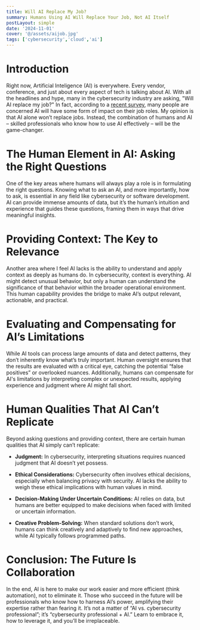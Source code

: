 ```yaml
---
title: Will AI Replace My Job?
summary: Humans Using AI Will Replace Your Job, Not AI Itself
postLayout: simple
date: '2024-11-01'
cover: '@/assets/aijob.jpg'
tags: ['cybersecurity','cloud','ai']
---
```


# Introduction
Right now, Artificial Inteligence (AI) is everywhere. Every vendor, conference, and just about every aspect of tech is talking about AI. With all the headlines and hype, many in the cybersecurity industry are asking, "Will AI replace my job?" In fact, according to a [recent survey](https://www.adpresearch.com/worker-sentiment-ai-impact/), many people are concerned AI will have some form of impact on their job roles. My opinion is that AI alone won’t replace jobs. Instead, the combination of humans and AI – skilled professionals who know how to use AI effectively – will be the game-changer.

# The Human Element in AI: Asking the Right Questions

One of the key areas where humans will always play a role is in formulating the right questions. Knowing what to ask an AI, and more importantly, how to ask, is essential in any field like cybersecurity or software development. AI can provide immense amounts of data, but it’s the human’s intuition and experience that guides these questions, framing them in ways that drive meaningful insights.

# Providing Context: The Key to Relevance

Another area where I feel AI lacks is the ability to understand and apply context as deeply as humans do. In cybersecurity, context is everything. AI might detect unusual behavior, but only a human can understand the significance of that behavior within the broader operational environment. This human capability provides the bridge to make AI’s output relevant, actionable, and practical.

# Evaluating and Compensating for AI’s Limitations

While AI tools can process large amounts of data and detect patterns, they don’t inherently know what’s truly important. Human oversight ensures that the results are evaluated with a critical eye, catching the potential “false positives” or overlooked nuances. Additionally, humans can compensate for AI's limitations by interpreting complex or unexpected results, applying experience and judgment where AI might fall short.

# Human Qualities That AI Can’t Replicate

Beyond asking questions and providing context, there are certain human qualities that AI simply can’t replicate:

* **Judgment:** In cybersecurity, interpreting situations requires nuanced judgment that AI doesn’t yet possess.
    
* **Ethical Considerations:** Cybersecurity often involves ethical decisions, especially when balancing privacy with security. AI lacks the ability to weigh these ethical implications with human values in mind.
    
* **Decision-Making Under Uncertain Conditions:** AI relies on data, but humans are better equipped to make decisions when faced with limited or uncertain information.
    
* **Creative Problem-Solving:** When standard solutions don’t work, humans can think creatively and adaptively to find new approaches, while AI typically follows programmed paths.
    

# Conclusion: The Future Is Collaboration

In the end, AI is here to make our work easier and more efficient (think automation), not to eliminate it. Those who succeed in the future will be professionals who know how to harness AI’s power, amplifying their expertise rather than fearing it. It’s not a matter of “AI vs. cybersecurity professional”; it’s “cybersecurity professional + AI.” Learn to embrace it, how to leverage it, and you’ll be irreplaceable.